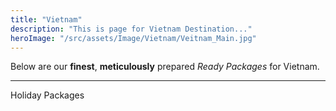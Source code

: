 ```yaml
---
title: "Vietnam"
description: "This is page for Vietnam Destination..."
heroImage: "/src/assets/Image/Vietnam/Veitnam_Main.jpg"
---
```


Below are our **finest**, **meticulously** prepared _Ready Packages_ for Vietnam.

<hr />

<p>Holiday Packages</p>
